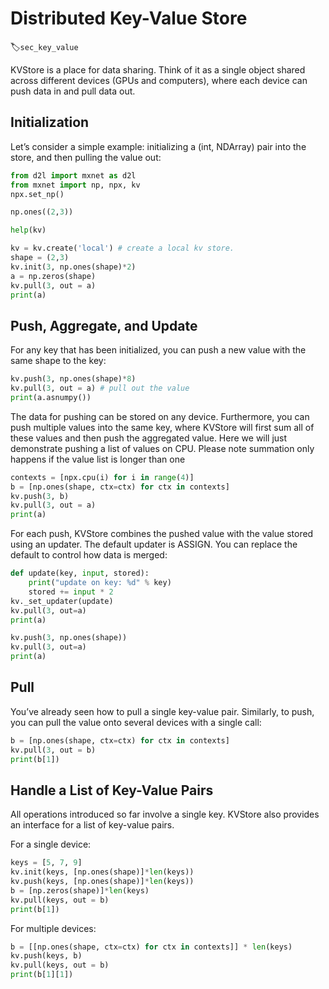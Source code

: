 # Distributed Key-Value Store
:label:`sec_key_value`

KVStore is a place for data sharing. Think of it as a single object shared across different devices (GPUs and computers), where each device can push data in and pull data out.

## Initialization
Let’s consider a simple example: initializing a (int, NDArray) pair into the store, and then pulling the value out:

```python
from d2l import mxnet as d2l
from mxnet import np, npx, kv
npx.set_np()
```

```python
np.ones((2,3))
```

```python
help(kv)
```

```python
kv = kv.create('local') # create a local kv store.
shape = (2,3)
kv.init(3, np.ones(shape)*2)
a = np.zeros(shape)
kv.pull(3, out = a)
print(a)
```

## Push, Aggregate, and Update

For any key that has been initialized, you can push a new value with the same shape to the key:

```python
kv.push(3, np.ones(shape)*8)
kv.pull(3, out = a) # pull out the value
print(a.asnumpy())
```

The data for pushing can be stored on any device. Furthermore, you can push multiple values into the same key, where KVStore will first sum all of these values and then push the aggregated value. Here we will just demonstrate pushing a list of values on CPU. Please note summation only happens if the value list is longer than one

```python
contexts = [npx.cpu(i) for i in range(4)]
b = [np.ones(shape, ctx=ctx) for ctx in contexts]
kv.push(3, b)
kv.pull(3, out = a)
print(a)
```

For each push, KVStore combines the pushed value with the value stored using an updater. The default updater is ASSIGN. You can replace the default to control how data is merged:

```python
def update(key, input, stored):
    print("update on key: %d" % key)
    stored += input * 2
kv._set_updater(update)
kv.pull(3, out=a)
print(a)
```

```python
kv.push(3, np.ones(shape))
kv.pull(3, out=a)
print(a)
```

## Pull

You’ve already seen how to pull a single key-value pair. Similarly, to push, you can pull the value onto several devices with a single call:

```python
b = [np.ones(shape, ctx=ctx) for ctx in contexts]
kv.pull(3, out = b)
print(b[1])
```

## Handle a List of Key-Value Pairs

All operations introduced so far involve a single key. KVStore also provides an interface for a list of key-value pairs.

For a single device:

```python
keys = [5, 7, 9]
kv.init(keys, [np.ones(shape)]*len(keys))
kv.push(keys, [np.ones(shape)]*len(keys))
b = [np.zeros(shape)]*len(keys)
kv.pull(keys, out = b)
print(b[1])
```

For multiple devices:

```python
b = [[np.ones(shape, ctx=ctx) for ctx in contexts]] * len(keys)
kv.push(keys, b)
kv.pull(keys, out = b)
print(b[1][1])
```
